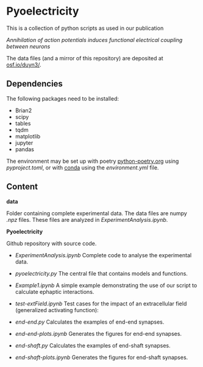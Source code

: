 # Pyoelectricity

This is a collection of python scripts as used in our publication

_Annihilation of action potentials induces functional electrical coupling between neurons_

The data files (and a mirror of this repository) are deposited at
[osf.io/duyn3/](https://osf.io/duyn3/).

## Dependencies
The following packages need to be installed:

- Brian2
- scipy
- tables
- tqdm
- matplotlib
- jupyter
- pandas

The environment may be set up with poetry 
[python-poetry.org](python-poetry.org)
using _pyproject.toml_, or with 
[conda](anaconda.com) using the _environment.yml_ file.

## Content

__data__ 

Folder containing complete experimental data.
   The data files are numpy _.npz_ files.
   These files are analyzed in _ExperimentAnalysis.ipynb_.

__Pyoelectricity__ 

Github repository with source code.

- _ExperimentAnalysis.ipynb_ Complete code to analyse the experimental data.

- _pyoelectricity.py_ The central file that contains models and functions.

- _Example1.ipynb_ A simple example demonstrating the use of our script to calculate ephaptic interactions.

- _test-extField.ipynb_ Test cases for the impact of an extracellular field (generalized activating function): 

- _end-end.py_ Calculates the examples of end-end synapses.
- _end-end-plots.ipynb_ Generates the figures for end-end synapses.
- _end-shaft.py_ Calculates the examples of end-shaft synapses.
- _end-shaft-plots.ipynb_ Generates the figures for end-shaft synapses.

